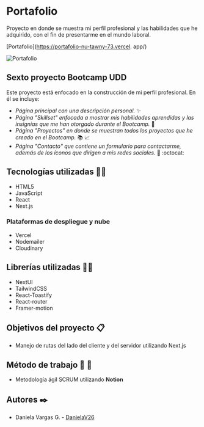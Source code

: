 # Portafolio

Proyecto en donde se muestra mi perfil profesional y las habilidades que he adquirido, con el fin de presentarme en el mundo laboral.

[Portafolio](https://portafolio-nu-tawny-73.vercel.
app/)  

![Portafolio](https://res.cloudinary.com/dhijxrbsk/image/upload/v1699942573/Portafolio_DV_-_Google_Chrome_14-11-2023_3_12_20_zljwue.png)  

## Sexto proyecto Bootcamp UDD

Este proyecto está enfocado en la construcción de mi perfil profesional. En él se incluye:

- _Página principal con una descripción personal._  :sparkles:  
- _Página "Skillset" enfocada a mostrar mis habilidades aprendidas y las insignias que me han otorgado durante el Bootcamp._  :1st_place_medal:  
- _Página "Proyectos" en donde se muestran todos los proyectos que he creado en el Bootcamp._  :books:  :chart_with_upwards_trend:  
- _Página "Contacto" que contiene un formulario para contactarme, además de los íconos que dirigen a mis redes sociales._  :email:  :octocat:  

## Tecnologías utilizadas  :man_technologist:  

- HTML5
- JavaScript
- React
- Next.js

### Plataformas de despliegue y nube

- Vercel
- Nodemailer
- Cloudinary

## Librerías utilizadas  :woman_technologist:  

- NextUI
- TailwindCSS
- React-Toastify
- React-router
- Framer-motion

## Objetivos del proyecto  :clipboard:  

- Manejo de rutas del lado del cliente y del servidor utilizando Next.js

## Método de trabajo  :memo:  :handshake:  

- Metodología ágil SCRUM utilizando **Notion**

## Autores  :black_nib:  

- Daniela Vargas G. - [DanielaV26](https://github.com/DanielaV26)
